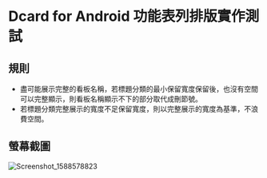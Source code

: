 # Dcard for Android 功能表列排版實作測試

## 規則

* 盡可能展示完整的看板名稱，若標題分類的最小保留寬度保留後，也沒有空間可以完整顯示，則看板名稱顯示不下的部分取代成刪節號。
* 若標題分類完整展示的寬度不足保留寬度，則以完整展示的寬度為基準，不浪費空間。

## 螢幕截圖

![Screenshot_1588578823](https://user-images.githubusercontent.com/3449834/80947157-26404580-8e22-11ea-928e-aee7f5a25a19.png)